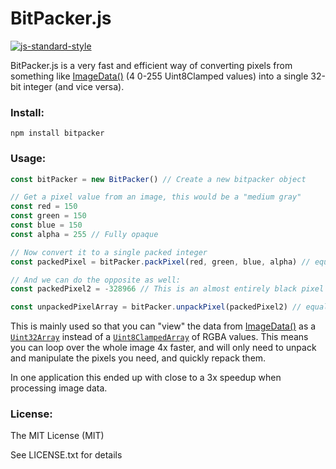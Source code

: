 # BitPacker.js
[![js-standard-style](https://img.shields.io/badge/code%20style-standard-brightgreen.svg)](http://standardjs.com/)

BitPacker.js is a very fast and efficient way of converting pixels from something like [ImageData()](https://developer.mozilla.org/en-US/docs/Web/API/ImageData) (4 0-255 Uint8Clamped values) into a single 32-bit integer (and vice versa).

### Install:
`npm install bitpacker`

### Usage:
```javascript
const bitPacker = new BitPacker() // Create a new bitpacker object

// Get a pixel value from an image, this would be a "medium gray"
const red = 150
const green = 150
const blue = 150
const alpha = 255 // Fully opaque

// Now convert it to a single packed integer
const packedPixel = bitPacker.packPixel(red, green, blue, alpha) // equals `-6908266`

// And we can do the opposite as well:
const packedPixel2 = -328966 // This is an almost entirely black pixel

const unpackedPixelArray = bitPacker.unpackPixel(packedPixel2) // equals `[250, 250, 250, 255]`
```

This is mainly used so that you can "view" the data from [ImageData()](https://developer.mozilla.org/en-US/docs/Web/API/ImageData) as a [`Uint32Array`](https://developer.mozilla.org/en-US/docs/Web/JavaScript/Typed_arrays#Typed_array_views) instead of a [`Uint8ClampedArray`](https://developer.mozilla.org/en-US/docs/Web/JavaScript/Typed_arrays#Typed_array_views) of RGBA values. This means you can loop over the whole image 4x faster, and will only need to unpack and manipulate the pixels you need, and quickly repack them.

In one application this ended up with close to a 3x speedup when processing image data.


### License:
The MIT License (MIT)

See LICENSE.txt for details
